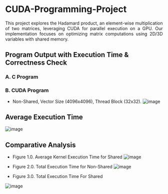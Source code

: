 # CUDA-Programming-Project
<p align="justify">
This project explores the Hadamard product, an element-wise multiplication of two matrices, leveraging CUDA for parallel execution on a GPU. Our implementation focuses on optimizing matrix computations using 2D/3D variables with shared memory.
</p>


## Program Output with Execution Time & Correctness Check 
### A. C Program
### B. CUDA Program 
- Non-Shared, Vector Size (4096x4096), Thread Block (32x32).
![image](https://github.com/user-attachments/assets/cc6ad8df-2c77-4a88-9be0-79c42d73103d)




## Average Execution Time 
![image](https://github.com/user-attachments/assets/31fe8ae7-53c6-4959-874e-c9ef74c0eccb)


## Comparative Analysis

- Figure 1.0. Average Kernel Execution Time for Shared 
![image](https://github.com/user-attachments/assets/05f942e1-4ad5-4670-a872-7d6244136bab)



- Figure 2.0. Total Execution Time for Non-Shared
![image](https://github.com/user-attachments/assets/d855551b-aa3e-49be-b8a8-4d0b0ca8984a)


- Figure 3.0. Total Execution Time For Shared 

![image](https://github.com/user-attachments/assets/0db0c843-2fc4-4042-8b02-02f94f7ff42a)
